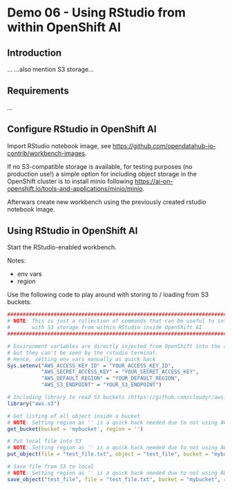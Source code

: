 # Demo 06 - Using RStudio from within OpenShift AI

## Introduction
...
...also mention S3 storage...

## Requirements
...

## Configure RStudio in OpenShift AI
Import RStudio notebook image, see https://github.com/opendatahub-io-contrib/workbench-images.

If no S3-compatible storage is available, for testing purposes (no production use!) a simple option for including object storage in the OpenShift cluster is to install minio following https://ai-on-openshift.io/tools-and-applications/minio/minio.

Afterwars create new workbench using the previously created rstudio notebook image.

## Using RStudio in OpenShift AI
Start the RStudio-enabled workbench.

Notes:
- env vars
- region

Use the following code to play around with storing to / loading from S3 buckets:
```R
################################################################################
# NOTE: This is just a collection of commands that can be useful to interact
#       with S3 storage from within RStudio inside OpenShift AI
################################################################################

# Environment variables are directly injected from OpenShift into the container, 
# but they can't be seen by the rstudio terminal. 
# Hence, setting env vars manually as quick hack
Sys.setenv("AWS_ACCESS_KEY_ID" = "YOUR_ACCESS_KEY_ID",
           "AWS_SECRET_ACCESS_KEY" = "YOUR_SECRET_ACCESS_KEY",
           "AWS_DEFAULT_REGION" = "YOUR_DEFAULT_REGION",
           "AWS_S3_ENDPOINT" = "YOUR_S3_ENDPOINT")

# Including library to read S3 buckets (https://github.com/cloudyr/aws.s3)
library("aws.s3")

# Get listing of all object inside a bucket
# NOTE: Setting region as '' is a quick hack needed due to not using AWS S3, but minio
get_bucket(bucket = 'mybucket', region = '')

# Put local file into S3
# NOTE: Setting region as '' is a quick hack needed due to not using AWS S3, but minio
put_object(file = "test_file.txt", object = "test_file", bucket = "mybucket", region = '')

# Save file from S3 to local
# NOTE: Setting region as '' is a quick hack needed due to not using AWS S3, but minio
save_object("test_file", file = "test_file.txt", bucket = "mybucket", region = '')
```
